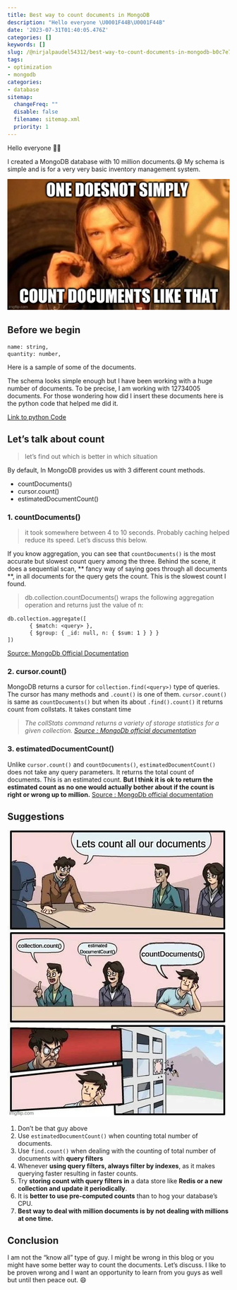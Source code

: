 ```yaml
---
title: Best way to count documents in MongoDB
description: "Hello everyone \U0001F44B\U0001F44B"
date: '2023-07-31T01:40:05.476Z'
categories: []
keywords: []
slug: /@nirjalpaudel54312/best-way-to-count-documents-in-mongodb-b0c7e7861286
tags:
- optimization
- mongodb
categories:
- database
sitemap:
  changeFreq: ""
  disable: false
  filename: sitemap.xml
  priority: 1
---
```


Hello everyone 👋👋

I created a MongoDB database with 10 million documents.😄 My schema is simple and is for a very very basic inventory management system.

![](img/0__JogoK9GIXwjCikNF.webp)

## Before we begin
```
name: string,
quantity: number,
```
Here is a sample of some of the documents.

The schema looks simple enough but I have been working with a huge number of documents. To be precise, I am working with 12734005 documents. For those wondering how did I insert these documents here is the python code that helped me did it.

[Link to python Code](https://pastebin.com/8dmqMYc9)

## Let’s talk about count

> let’s find out which is better in which situation

By default, In MongoDB provides us with 3 different count methods.

*   countDocuments()
*   cursor.count()
*   estimatedDocumentCount()

### 1. countDocuments()

> it took somewhere between 4 to 10 seconds. Probably caching helped reduce its speed. Let’s discuss this below.

If you know aggregation, you can see that `countDocuments()` is the most accurate but slowest count query among the three. Behind the scene, it does a sequential scan, \*\* fancy way of saying goes through all documents \*\*, in all documents for the query gets the count. This is the slowest count I found.

> db.collection.countDocuments() wraps the following aggregation operation and returns just the value of n:
```
db.collection.aggregate([
       { $match: <query> },
       { $group: { _id: null, n: { $sum: 1 } } }
])
```
[Source: MongoDb Official Documentation](https://docs.mongodb.com/manual/reference/method/db.collection.countDocuments/)

### 2\. cursor.count()

MongoDB returns a cursor for `collection.find(<query>)` type of queries. The cursor has many methods and `.count()` is one of them. `cursor.count()` is same as `countDocuments()` but when its about `.find().count()` it returns count from collstats. It takes constant time

> _The collStats command returns a variety of storage statistics for a given collection._ [_Source : MongoDb official documentation_](https://docs.mongodb.com/manual/reference/command/collStats/)

### 3\. estimatedDocumentCount()

Unlike `cursor.count()` and `countDocuments()`, `estimatedDocumentCount()` does not take any query parameters. It returns the total count of documents. This is an estimated count. **But I think it is ok to return the estimated count as no one would actually bother about if the count is right or wrong up to million.** [Source : MongoDb official documentation](https://docs.mongodb.com/manual/reference/method/db.collection.estimatedDocumentCount/)

## Suggestions

![](img/0__v0VOFTfI0YYcrH1d.webp)

1.  Don’t be that guy above
2.  Use `estimatedDocumentCount()` when counting total number of documents.
3.  Use `find.count()` when dealing with the counting of total number of documents with **query filters**
4.  Whenever **using query filters, always filter by indexes**, as it makes querying faster resulting in faster counts.
5.  Try **storing count with query filters in** a data store like **Redis or a new collection and update it periodically**.
6.  It is **better to use pre-computed counts** than to hog your database’s CPU.
7.  **Best way to deal with million documents is by not dealing with millions at one time.**

## Conclusion

I am not the “know all” type of guy. I might be wrong in this blog or you might have some better way to count the documents. Let’s discuss. I like to be proven wrong and I want an opportunity to learn from you guys as well but until then peace out. 😄
